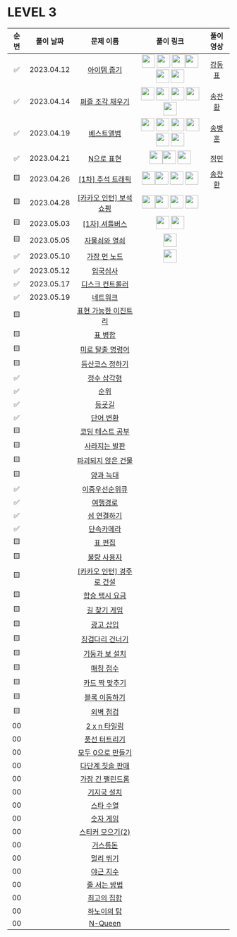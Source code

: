 # LEVEL 3

<!-- 
강동표 : <a href="문제풀이링크"><img src="https://avatars.githubusercontent.com/u/76652908?v=4" width="30px"></a>
김하영 : <a href="문제풀이링크"><img src="https://avatars.githubusercontent.com/u/83320865?v=4" width="30px"></a>
송병훈 : <a href="문제풀이링크"><img src="https://avatars.githubusercontent.com/u/92148521?v=4" width="30px"></a>
송찬환 : <a href="문제풀이링크"><img src="https://avatars.githubusercontent.com/u/23161060?v=4" width="30px"></a>
송혁준 : <a href="문제풀이링크"><img src="https://avatars.githubusercontent.com/u/94898193?v=4" width="30px"></a>
신창학 : <a href="문제풀이링크"><img src="https://avatars.githubusercontent.com/u/93763809?v=4" width="30px"></a>
정  민 : <a href="문제풀이링크"><img src="https://avatars.githubusercontent.com/u/112797177?v=4" width="30px"></a>
정수정 : <a href="문제풀이링크"><img src="https://avatars.githubusercontent.com/u/37768793?v=4" width="30px"></a>
이현욱 : <a href="문제풀이링크"><img src="https://avatars.githubusercontent.com/u/70623636?v=4" width="30px"></a>
-->

| 순번|풀이 날짜|문제 이름|풀이 링크 |풀이영상|
| :--:|:--:|:--:|:--:|:--:|
| ✅ |2023.04.12|[아이템 줍기](https://programmers.co.kr/learn/courses/30/lessons/87694)|<a href="https://github.com/JeongMiiiin/algorithm/blob/main/%ED%94%84%EB%A1%9C%EA%B7%B8%EB%9E%98%EB%A8%B8%EC%8A%A4/lv3/87694.%E2%80%85%EC%95%84%EC%9D%B4%ED%85%9C%E2%80%85%EC%A4%8D%EA%B8%B0/%EC%95%84%EC%9D%B4%ED%85%9C%E2%80%85%EC%A4%8D%EA%B8%B0.java" width="30px"><img src="https://avatars.githubusercontent.com/u/112797177?v=4" width="30px" style="max-width: 100%;"></a> <a href="https://github.com/97Kzone/CodeTest_practice/blob/main/PG_Level3/%EC%95%84%EC%9D%B4%ED%85%9C%EC%A4%8D%EA%B8%B0.java"><img src="https://avatars.githubusercontent.com/u/76652908?v=4" width="30px"></a> <a href="https://github.com/cksghks89/Algorithm/blob/master/%ED%94%84%EB%A1%9C%EA%B7%B8%EB%9E%98%EB%A8%B8%EC%8A%A4/lv3/87694.%E2%80%85%EC%95%84%EC%9D%B4%ED%85%9C%E2%80%85%EC%A4%8D%EA%B8%B0/%EC%95%84%EC%9D%B4%ED%85%9C%E2%80%85%EC%A4%8D%EA%B8%B0.java"><img src="https://avatars.githubusercontent.com/cksghks89" width="30px"></a><a href="https://github.com/hayeongK/Algorithm/blob/main/%ED%94%84%EB%A1%9C%EA%B7%B8%EB%9E%98%EB%A8%B8%EC%8A%A4/lv3/87694.%E2%80%85%EC%95%84%EC%9D%B4%ED%85%9C%E2%80%85%EC%A4%8D%EA%B8%B0/%EC%95%84%EC%9D%B4%ED%85%9C%E2%80%85%EC%A4%8D%EA%B8%B0.java"><img src="https://avatars.githubusercontent.com/u/83320865?v=4" width="30px"></a> <a href="https://github.com/sujeong1201/Algorithm/blob/main/%ED%94%84%EB%A1%9C%EA%B7%B8%EB%9E%98%EB%A8%B8%EC%8A%A4/lv3/87694.%E2%80%85%EC%95%84%EC%9D%B4%ED%85%9C%E2%80%85%EC%A4%8D%EA%B8%B0/%EC%95%84%EC%9D%B4%ED%85%9C%E2%80%85%EC%A4%8D%EA%B8%B0.java"><img src="https://avatars.githubusercontent.com/u/37768793?v=4" width="30px"></a> <a href="https://github.com/thdqudgns/Algorithm/blob/main/%ED%94%84%EB%A1%9C%EA%B7%B8%EB%9E%98%EB%A8%B8%EC%8A%A4/lv3/87694.%E2%80%85%EC%95%84%EC%9D%B4%ED%85%9C%E2%80%85%EC%A4%8D%EA%B8%B0/%EC%95%84%EC%9D%B4%ED%85%9C%E2%80%85%EC%A4%8D%EA%B8%B0.java"><img src="https://avatars.githubusercontent.com/u/92148521?v=4" width="30px"></a><!-- 여여기기 -->|[강동표](https://youtu.be/g3FOaDiWdEA)|
| ✅ |2023.04.14|[퍼즐 조각 채우기](https://programmers.co.kr/learn/courses/30/lessons/84021)|<a href="https://github.com/JeongMiiiin/algorithm/blob/main/%ED%94%84%EB%A1%9C%EA%B7%B8%EB%9E%98%EB%A8%B8%EC%8A%A4/lv3/84021.%E2%80%85%ED%8D%BC%EC%A6%90%E2%80%85%EC%A1%B0%EA%B0%81%E2%80%85%EC%B1%84%EC%9A%B0%EA%B8%B0/%ED%8D%BC%EC%A6%90%E2%80%85%EC%A1%B0%EA%B0%81%E2%80%85%EC%B1%84%EC%9A%B0%EA%B8%B0.java" width="30px"><img src="https://avatars.githubusercontent.com/u/112797177?v=4" width="30px" style="max-width: 100%;"></a> <a href="https://github.com/hayeongK/Algorithm/blob/main/%ED%94%84%EB%A1%9C%EA%B7%B8%EB%9E%98%EB%A8%B8%EC%8A%A4/lv3/84021.%E2%80%85%ED%8D%BC%EC%A6%90%E2%80%85%EC%A1%B0%EA%B0%81%E2%80%85%EC%B1%84%EC%9A%B0%EA%B8%B0/%ED%8D%BC%EC%A6%90%E2%80%85%EC%A1%B0%EA%B0%81%E2%80%85%EC%B1%84%EC%9A%B0%EA%B8%B0.java"><img src="https://avatars.githubusercontent.com/u/83320865?v=4" width="30px"></a> <a href="https://github.com/97Kzone/CodeTest_practice/blob/main/PG_Level3/%ED%8D%BC%EC%A6%90%EC%A1%B0%EA%B0%81%EC%B1%84%EC%9A%B0%EA%B8%B0.java"><img src="https://avatars.githubusercontent.com/u/76652908?v=4" width="30px"></a> <a href="https://github.com/cksghks89/Algorithm/blob/master/%ED%94%84%EB%A1%9C%EA%B7%B8%EB%9E%98%EB%A8%B8%EC%8A%A4/lv3/84021.%E2%80%85%ED%8D%BC%EC%A6%90%E2%80%85%EC%A1%B0%EA%B0%81%E2%80%85%EC%B1%84%EC%9A%B0%EA%B8%B0/%ED%8D%BC%EC%A6%90%E2%80%85%EC%A1%B0%EA%B0%81%E2%80%85%EC%B1%84%EC%9A%B0%EA%B8%B0.java"><img src="https://avatars.githubusercontent.com/cksghks89" width="30px"></a> <a href="https://github.com/thdqudgns/Algorithm/blob/main/%ED%94%84%EB%A1%9C%EA%B7%B8%EB%9E%98%EB%A8%B8%EC%8A%A4/lv3/84021.%20%ED%8D%BC%EC%A6%90%EC%A1%B0%EA%B0%81%EC%B1%84%EC%9A%B0%EA%B8%B0%20%EB%AC%B8%EC%A0%9C%ED%92%80%EC%9D%B4%20%EB%B0%A9%EC%8B%9D"><img src="https://avatars.githubusercontent.com/u/92148521?v=4" width="30px"></a><!-- 여여기기 -->|[송찬환](https://youtu.be/p9jjfvTvdS8)|
| ✅ |2023.04.19|[베스트앨범](https://programmers.co.kr/learn/courses/30/lessons/42579)|<a href="https://github.com/JeongMiiiin/algorithm/blob/main/%ED%94%84%EB%A1%9C%EA%B7%B8%EB%9E%98%EB%A8%B8%EC%8A%A4/lv3/42579.%E2%80%85%EB%B2%A0%EC%8A%A4%ED%8A%B8%EC%95%A8%EB%B2%94/%EB%B2%A0%EC%8A%A4%ED%8A%B8%EC%95%A8%EB%B2%94.java" width="30px"><img src="https://avatars.githubusercontent.com/u/112797177?v=4" width="30px" style="max-width: 100%;"></a> <a href="https://github.com/97Kzone/CodeTest_practice/blob/main/PG_Level3/%EB%B2%A0%EC%8A%A4%ED%8A%B8%EC%95%A8%EB%B2%94.java"><img src="https://avatars.githubusercontent.com/u/76652908?v=4" width="30px"></a> <a href="https://github.com/hayeongK/Algorithm/blob/main/%ED%94%84%EB%A1%9C%EA%B7%B8%EB%9E%98%EB%A8%B8%EC%8A%A4/lv3/42579.%E2%80%85%EB%B2%A0%EC%8A%A4%ED%8A%B8%EC%95%A8%EB%B2%94/%EB%B2%A0%EC%8A%A4%ED%8A%B8%EC%95%A8%EB%B2%94.java"><img src="https://avatars.githubusercontent.com/u/83320865?v=4" width="30px"></a> <a href="https://github.com/cksghks89/Algorithm/blob/master/%ED%94%84%EB%A1%9C%EA%B7%B8%EB%9E%98%EB%A8%B8%EC%8A%A4/lv3/42579.%E2%80%85%EB%B2%A0%EC%8A%A4%ED%8A%B8%EC%95%A8%EB%B2%94/%EB%B2%A0%EC%8A%A4%ED%8A%B8%EC%95%A8%EB%B2%94.java"><img src="https://avatars.githubusercontent.com/cksghks89" width="30px"></a> <a href="https://github.com/thdqudgns/Algorithm/blob/main/%ED%94%84%EB%A1%9C%EA%B7%B8%EB%9E%98%EB%A8%B8%EC%8A%A4/lv3/42579.%E2%80%85%EB%B2%A0%EC%8A%A4%ED%8A%B8%EC%95%A8%EB%B2%94/%EB%B2%A0%EC%8A%A4%ED%8A%B8%EC%95%A8%EB%B2%94.java"><img src="https://avatars.githubusercontent.com/u/92148521?v=4" width="30px"></a> <a href="https://github.com/sujeong1201/Algorithm/blob/main/%ED%94%84%EB%A1%9C%EA%B7%B8%EB%9E%98%EB%A8%B8%EC%8A%A4/lv3/42579.%E2%80%85%EB%B2%A0%EC%8A%A4%ED%8A%B8%EC%95%A8%EB%B2%94/%EB%B2%A0%EC%8A%A4%ED%8A%B8%EC%95%A8%EB%B2%94.java"><img src="https://avatars.githubusercontent.com/u/37768793?v=4" width="30px"></a> <!-- 여여기기 -->|[송병훈](https://youtu.be/hSfNwD_7jxw)|
| ✅ |2023.04.21|[N으로 표현](https://programmers.co.kr/learn/courses/30/lessons/42895)|<a href="https://github.com/97Kzone/CodeTest_practice/blob/main/PG_Level3/N%EC%9C%BC%EB%A1%9C%ED%91%9C%ED%98%84.java"><img src="https://avatars.githubusercontent.com/u/76652908?v=4" width="30px"></a><a href="https://github.com/JeongMiiiin/algorithm/blob/main/%ED%94%84%EB%A1%9C%EA%B7%B8%EB%9E%98%EB%A8%B8%EC%8A%A4/lv3/42895.%E2%80%85N%EC%9C%BC%EB%A1%9C%E2%80%85%ED%91%9C%ED%98%84/N%EC%9C%BC%EB%A1%9C%E2%80%85%ED%91%9C%ED%98%84.java" width="30px"><img src="https://avatars.githubusercontent.com/u/112797177?v=4" width="30px" style="max-width: 100%;"></a> <a href="https://github.com/sujeong1201/Algorithm/blob/main/%ED%94%84%EB%A1%9C%EA%B7%B8%EB%9E%98%EB%A8%B8%EC%8A%A4/lv3/42895.%E2%80%85N%EC%9C%BC%EB%A1%9C%E2%80%85%ED%91%9C%ED%98%84/N%EC%9C%BC%EB%A1%9C%E2%80%85%ED%91%9C%ED%98%84.java"><img src="https://avatars.githubusercontent.com/u/37768793?v=4" width="30px"></a><!-- 여여기기 -->|[정민](https://youtu.be/uDLXa5rnXvk)|
| 🟨 |2023.04.26|[[1차] 추석 트래픽](https://programmers.co.kr/learn/courses/30/lessons/17676)|<a href="https://github.com/97Kzone/CodeTest_practice/blob/main/PG_Level3/%EC%B6%94%EC%84%9D%ED%8A%B8%EB%9E%98%ED%94%BD.java"><img src="https://avatars.githubusercontent.com/u/76652908?v=4" width="30px"></a><a href="https://github.com/JeongMiiiin/algorithm/blob/main/%ED%94%84%EB%A1%9C%EA%B7%B8%EB%9E%98%EB%A8%B8%EC%8A%A4/lv3/17676.%E2%80%85%EF%BC%BB1%EC%B0%A8%EF%BC%BD%E2%80%85%EC%B6%94%EC%84%9D%E2%80%85%ED%8A%B8%EB%9E%98%ED%94%BD/%EF%BC%BB1%EC%B0%A8%EF%BC%BD%E2%80%85%EC%B6%94%EC%84%9D%E2%80%85%ED%8A%B8%EB%9E%98%ED%94%BD.java" width="30px"><img src="https://avatars.githubusercontent.com/u/112797177?v=4" width="30px" style="max-width: 100%;"></a> <a href="https://github.com/cksghks89/Algorithm/blob/master/%ED%94%84%EB%A1%9C%EA%B7%B8%EB%9E%98%EB%A8%B8%EC%8A%A4/lv3/17676.%E2%80%85%EF%BC%BB1%EC%B0%A8%EF%BC%BD%E2%80%85%EC%B6%94%EC%84%9D%E2%80%85%ED%8A%B8%EB%9E%98%ED%94%BD/%EF%BC%BB1%EC%B0%A8%EF%BC%BD%E2%80%85%EC%B6%94%EC%84%9D%E2%80%85%ED%8A%B8%EB%9E%98%ED%94%BD.java" width="30px"><img src="https://avatars.githubusercontent.com/cksghks89" width="30px" style="max-width: 100%;"></a> <a href="https://github.com/sujeong1201/Algorithm/blob/main/%ED%94%84%EB%A1%9C%EA%B7%B8%EB%9E%98%EB%A8%B8%EC%8A%A4/lv3/17676.%E2%80%85%EF%BC%BB1%EC%B0%A8%EF%BC%BD%E2%80%85%EC%B6%94%EC%84%9D%E2%80%85%ED%8A%B8%EB%9E%98%ED%94%BD/%EF%BC%BB1%EC%B0%A8%EF%BC%BD%E2%80%85%EC%B6%94%EC%84%9D%E2%80%85%ED%8A%B8%EB%9E%98%ED%94%BD.java"><img src="https://avatars.githubusercontent.com/u/37768793?v=4" width="30px"></a><!-- 여여기기 -->|[송찬환](https://youtu.be/QwfC_f2UrZ8)|
| 🟨 |2023.04.28|[[카카오 인턴] 보석 쇼핑](https://programmers.co.kr/learn/courses/30/lessons/67258)|<a href="https://school.programmers.co.kr/learn/courses/30/lessons/67258?language=java"><img src="https://avatars.githubusercontent.com/u/76652908?v=4" width="30px"></a><a href="https://github.com/JeongMiiiin/algorithm/blob/main/%ED%94%84%EB%A1%9C%EA%B7%B8%EB%9E%98%EB%A8%B8%EC%8A%A4/lv3/67258.%E2%80%85%EF%BC%BB%EC%B9%B4%EC%B9%B4%EC%98%A4%E2%80%85%EC%9D%B8%ED%84%B4%EF%BC%BD%E2%80%85%EB%B3%B4%EC%84%9D%E2%80%85%EC%87%BC%ED%95%91/%EF%BC%BB%EC%B9%B4%EC%B9%B4%EC%98%A4%E2%80%85%EC%9D%B8%ED%84%B4%EF%BC%BD%E2%80%85%EB%B3%B4%EC%84%9D%E2%80%85%EC%87%BC%ED%95%91.java" width="30px"><img src="https://avatars.githubusercontent.com/u/112797177?v=4" width="30px" style="max-width: 100%;"></a> <a href="https://github.com/cksghks89/Algorithm/blob/master/%ED%94%84%EB%A1%9C%EA%B7%B8%EB%9E%98%EB%A8%B8%EC%8A%A4/lv3/67258.%E2%80%85%EF%BC%BB%EC%B9%B4%EC%B9%B4%EC%98%A4%E2%80%85%EC%9D%B8%ED%84%B4%EF%BC%BD%E2%80%85%EB%B3%B4%EC%84%9D%E2%80%85%EC%87%BC%ED%95%91/%EF%BC%BB%EC%B9%B4%EC%B9%B4%EC%98%A4%E2%80%85%EC%9D%B8%ED%84%B4%EF%BC%BD%E2%80%85%EB%B3%B4%EC%84%9D%E2%80%85%EC%87%BC%ED%95%91.java" width="30px"><img src="https://avatars.githubusercontent.com/cksghks89" width="30px" style="max-width: 100%;"></a> <a href="https://github.com/hayeongK/Algorithm/blob/main/%ED%94%84%EB%A1%9C%EA%B7%B8%EB%9E%98%EB%A8%B8%EC%8A%A4/lv3/67258.%E2%80%85%EF%BC%BB%EC%B9%B4%EC%B9%B4%EC%98%A4%E2%80%85%EC%9D%B8%ED%84%B4%EF%BC%BD%E2%80%85%EB%B3%B4%EC%84%9D%E2%80%85%EC%87%BC%ED%95%91/%EF%BC%BB%EC%B9%B4%EC%B9%B4%EC%98%A4%E2%80%85%EC%9D%B8%ED%84%B4%EF%BC%BD%E2%80%85%EB%B3%B4%EC%84%9D%E2%80%85%EC%87%BC%ED%95%91.java"><img src="https://avatars.githubusercontent.com/u/83320865?v=4" width="30px"></a><!-- 여여기기 -->||
| 🟨 |2023.05.03|[[1차] 셔틀버스](https://programmers.co.kr/learn/courses/30/lessons/17678)|<a href="https://github.com/JeongMiiiin/algorithm/blob/main/%ED%94%84%EB%A1%9C%EA%B7%B8%EB%9E%98%EB%A8%B8%EC%8A%A4/lv3/17678.%E2%80%85%EF%BC%BB1%EC%B0%A8%EF%BC%BD%E2%80%85%EC%85%94%ED%8B%80%EB%B2%84%EC%8A%A4/%EF%BC%BB1%EC%B0%A8%EF%BC%BD%E2%80%85%EC%85%94%ED%8B%80%EB%B2%84%EC%8A%A4.java" width="30px"><img src="https://avatars.githubusercontent.com/u/112797177?v=4" width="30px" style="max-width: 100%;"></a> <a href="https://github.com/hayeongK/Algorithm/blob/main/%ED%94%84%EB%A1%9C%EA%B7%B8%EB%9E%98%EB%A8%B8%EC%8A%A4/lv3/17678.%E2%80%85%EF%BC%BB1%EC%B0%A8%EF%BC%BD%E2%80%85%EC%85%94%ED%8B%80%EB%B2%84%EC%8A%A4/%EF%BC%BB1%EC%B0%A8%EF%BC%BD%E2%80%85%EC%85%94%ED%8B%80%EB%B2%84%EC%8A%A4.java"><img src="https://avatars.githubusercontent.com/u/83320865?v=4" width="30px"></a><!-- 여여기기 -->||
| 🟨 |2023.05.05|[자물쇠와 열쇠](https://programmers.co.kr/learn/courses/30/lessons/60059)|<a href="https://github.com/JeongMiiiin/algorithm/blob/main/%ED%94%84%EB%A1%9C%EA%B7%B8%EB%9E%98%EB%A8%B8%EC%8A%A4/lv3/60059.%E2%80%85%EC%9E%90%EB%AC%BC%EC%87%A0%EC%99%80%E2%80%85%EC%97%B4%EC%87%A0/%EC%9E%90%EB%AC%BC%EC%87%A0%EC%99%80%E2%80%85%EC%97%B4%EC%87%A0.java" width="30px"><img src="https://avatars.githubusercontent.com/u/112797177?v=4" width="30px" style="max-width: 100%;"></a><!-- 여여기기 -->||
| ✅ |2023.05.10|[가장 먼 노드](https://programmers.co.kr/learn/courses/30/lessons/49189)|<a href="https://github.com/JeongMiiiin/algorithm/blob/main/%ED%94%84%EB%A1%9C%EA%B7%B8%EB%9E%98%EB%A8%B8%EC%8A%A4/lv3/49189.%E2%80%85%EA%B0%80%EC%9E%A5%E2%80%85%EB%A8%BC%E2%80%85%EB%85%B8%EB%93%9C/%EA%B0%80%EC%9E%A5%E2%80%85%EB%A8%BC%E2%80%85%EB%85%B8%EB%93%9C.java" width="30px"><img src="https://avatars.githubusercontent.com/u/112797177?v=4" width="30px" style="max-width: 100%;"></a><!-- 여여기기 -->||
| ✅ |2023.05.12|[입국심사](https://programmers.co.kr/learn/courses/30/lessons/43238)|<!-- 여여기기 -->||
| ✅ |2023.05.17|[디스크 컨트롤러](https://programmers.co.kr/learn/courses/30/lessons/42627)|<!-- 여여기기 -->||
| ✅ |2023.05.19|[네트워크](https://programmers.co.kr/learn/courses/30/lessons/43162)|<!-- 여여기기 -->||
| 🟨 ||[표현 가능한 이진트리](https://programmers.co.kr/learn/courses/30/lessons/150367)|<!-- 여여기기 -->||
| 🟨 ||[표 병합](https://programmers.co.kr/learn/courses/30/lessons/150366)|<!-- 여여기기 -->||
| 🟨 ||[미로 탈출 명령어](https://programmers.co.kr/learn/courses/30/lessons/150365)|<!-- 여여기기 -->||
| 🟨 ||[등산코스 정하기](https://programmers.co.kr/learn/courses/30/lessons/118669)|<!-- 여여기기 -->||
| ✅ ||[정수 삼각형](https://programmers.co.kr/learn/courses/30/lessons/43105)|<!-- 여여기기 -->||
| ✅ ||[순위](https://programmers.co.kr/learn/courses/30/lessons/49191)|<!-- 여여기기 -->||
| ✅ ||[등굣길](https://programmers.co.kr/learn/courses/30/lessons/42898)|<!-- 여여기기 -->||
| ✅ ||[단어 변환](https://programmers.co.kr/learn/courses/30/lessons/43163)|<!-- 여여기기 -->||
| 🟨 ||[코딩 테스트 공부](https://programmers.co.kr/learn/courses/30/lessons/118668)|<!-- 여여기기 -->||
| 🟨 ||[사라지는 발판](https://programmers.co.kr/learn/courses/30/lessons/92345)|<!-- 여여기기 -->||
| 🟨 ||[파괴되지 않은 건물](https://programmers.co.kr/learn/courses/30/lessons/92344)|<!-- 여여기기 -->||
| 🟨 ||[양과 늑대](https://programmers.co.kr/learn/courses/30/lessons/92343)|<!-- 여여기기 -->||
| ✅ ||[이중우선순위큐](https://programmers.co.kr/learn/courses/30/lessons/42628)|<!-- 여여기기 -->||
| ✅ ||[여행경로](https://programmers.co.kr/learn/courses/30/lessons/43164)|<!-- 여여기기 -->||
| ✅ ||[섬 연결하기](https://programmers.co.kr/learn/courses/30/lessons/42861)|<!-- 여여기기 -->||
| ✅ ||[단속카메라](https://programmers.co.kr/learn/courses/30/lessons/42884)|<!-- 여여기기 -->||
| 🟨 ||[표 편집](https://programmers.co.kr/learn/courses/30/lessons/81303)|<!-- 여여기기 -->||
| 🟨 ||[불량 사용자](https://programmers.co.kr/learn/courses/30/lessons/64064)|<!-- 여여기기 -->||
| 🟨 ||[[카카오 인턴] 경주로 건설](https://programmers.co.kr/learn/courses/30/lessons/67259)|<!-- 여여기기 -->||
| 🟨 ||[합승 택시 요금](https://programmers.co.kr/learn/courses/30/lessons/72413)|<!-- 여여기기 -->||
| 🟨 ||[길 찾기 게임](https://programmers.co.kr/learn/courses/30/lessons/42892)|<!-- 여여기기 -->||
| 🟨 ||[광고 삽입](https://programmers.co.kr/learn/courses/30/lessons/72414)|<!-- 여여기기 -->||
| 🟨 ||[징검다리 건너기](https://programmers.co.kr/learn/courses/30/lessons/64062)|<!-- 여여기기 -->||
| 🟨 ||[기둥과 보 설치](https://programmers.co.kr/learn/courses/30/lessons/60061)|<!-- 여여기기 -->||
| 🟨 ||[매칭 점수](https://programmers.co.kr/learn/courses/30/lessons/42893)|<!-- 여여기기 -->||
| 🟨 ||[카드 짝 맞추기](https://programmers.co.kr/learn/courses/30/lessons/72415)|<!-- 여여기기 -->||
| 🟨 ||[블록 이동하기](https://programmers.co.kr/learn/courses/30/lessons/60063)|<!-- 여여기기 -->||
| 🟨 ||[외벽 점검](https://programmers.co.kr/learn/courses/30/lessons/60062)|<!-- 여여기기 -->||
| 00 ||[2 x n 타일링](https://programmers.co.kr/learn/courses/30/lessons/12900)|<!-- 여여기기 -->||
| 00 ||[풍선 터트리기](https://programmers.co.kr/learn/courses/30/lessons/68646)|<!-- 여여기기 -->||
| 00 ||[모두 0으로 만들기](https://programmers.co.kr/learn/courses/30/lessons/76503)|<!-- 여여기기 -->||
| 00 ||[다단계 칫솔 판매](https://programmers.co.kr/learn/courses/30/lessons/77486)|<!-- 여여기기 -->||
| 00 ||[가장 긴 팰린드롬](https://programmers.co.kr/learn/courses/30/lessons/12904)|<!-- 여여기기 -->||
| 00 ||[기지국 설치](https://programmers.co.kr/learn/courses/30/lessons/12979)|<!-- 여여기기 -->||
| 00 ||[스타 수열](https://programmers.co.kr/learn/courses/30/lessons/70130)|<!-- 여여기기 -->||
| 00 ||[숫자 게임](https://programmers.co.kr/learn/courses/30/lessons/12987)|<!-- 여여기기 -->||
| 00 ||[스티커 모으기(2)](https://programmers.co.kr/learn/courses/30/lessons/12971)|<!-- 여여기기 -->||
| 00 ||[거스름돈](https://programmers.co.kr/learn/courses/30/lessons/12907)|<!-- 여여기기 -->||
| 00 ||[멀리 뛰기](https://programmers.co.kr/learn/courses/30/lessons/12914)|<!-- 여여기기 -->||
| 00 ||[야근 지수](https://programmers.co.kr/learn/courses/30/lessons/12927)|<!-- 여여기기 -->||
| 00 ||[줄 서는 방법](https://programmers.co.kr/learn/courses/30/lessons/12936)|<!-- 여여기기 -->||
| 00 ||[최고의 집합](https://programmers.co.kr/learn/courses/30/lessons/12938)|<!-- 여여기기 -->||
| 00 ||[하노이의 탑](https://programmers.co.kr/learn/courses/30/lessons/12946)|<!-- 여여기기 -->||
| 00 ||[N-Queen](https://programmers.co.kr/learn/courses/30/lessons/12952)|<!-- 여여기기 -->||
